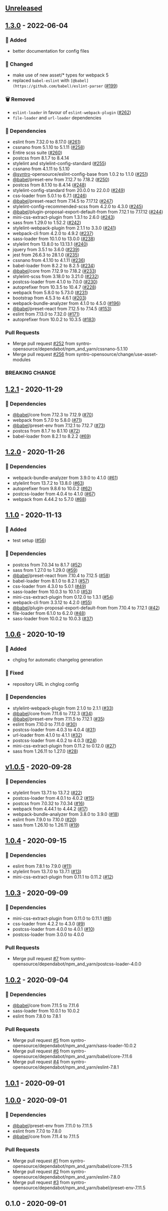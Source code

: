 <a name="unreleased"></a>
## [Unreleased]


<a name="1.3.0"></a>
## [1.3.0] - 2022-06-04
### 🍰 Added
- better documentation for config files

### 🔧 Changed
- make use of new asset/* types for webpack 5
- replaced `babel-eslint` with `[@babel](https://github.com/babel)/eslint-parser` ([#199](https://github.com/syntro-opensource/webpack-config/issues/199))

### 🗑 Removed
- `eslint-loader` in favour of `eslint-webpack-plugin` ([#262](https://github.com/syntro-opensource/webpack-config/issues/262))
- `file-loader` and `url-loader` dependencies

### 🧬 Dependencies
- eslint from 7.32.0 to 8.17.0 ([#261](https://github.com/syntro-opensource/webpack-config/issues/261))
- cssnano from 5.1.10 to 5.1.11 ([#258](https://github.com/syntro-opensource/webpack-config/issues/258))
- Entire scss suite ([#260](https://github.com/syntro-opensource/webpack-config/issues/260))
- postcss from 8.1.7 to 8.4.14
- stylelint and stylelint-config-standard ([#255](https://github.com/syntro-opensource/webpack-config/issues/255))
- cssnano from 4.1.11 to 5.1.10
- [@syntro](https://github.com/syntro)-opensource/eslint-config-base from 1.0.2 to 1.1.0 ([#251](https://github.com/syntro-opensource/webpack-config/issues/251))
- [@babel](https://github.com/babel)/preset-env from 7.12.7 to 7.18.2 ([#250](https://github.com/syntro-opensource/webpack-config/issues/250))
- postcss from 8.1.10 to 8.4.14 ([#248](https://github.com/syntro-opensource/webpack-config/issues/248))
- stylelint-config-standard from 20.0.0 to 22.0.0 ([#249](https://github.com/syntro-opensource/webpack-config/issues/249))
- css-loader from 5.0.1 to 6.7.1 ([#246](https://github.com/syntro-opensource/webpack-config/issues/246))
- [@babel](https://github.com/babel)/preset-react from 7.14.5 to 7.17.12 ([#247](https://github.com/syntro-opensource/webpack-config/issues/247))
- stylelint-config-recommended-scss from 4.2.0 to 4.3.0 ([#245](https://github.com/syntro-opensource/webpack-config/issues/245))
- [@babel](https://github.com/babel)/plugin-proposal-export-default-from from 7.12.1 to 7.17.12 ([#244](https://github.com/syntro-opensource/webpack-config/issues/244))
- mini-css-extract-plugin from 1.3.1 to 2.6.0 ([#243](https://github.com/syntro-opensource/webpack-config/issues/243))
- sass from 1.29.0 to 1.52.2 ([#242](https://github.com/syntro-opensource/webpack-config/issues/242))
- stylelint-webpack-plugin from 2.1.1 to 3.3.0 ([#241](https://github.com/syntro-opensource/webpack-config/issues/241))
- webpack-cli from 4.2.0 to 4.9.2 ([#237](https://github.com/syntro-opensource/webpack-config/issues/237))
- sass-loader from 10.1.0 to 13.0.0 ([#238](https://github.com/syntro-opensource/webpack-config/issues/238))
- stylelint from 13.8.0 to 13.13.1 ([#240](https://github.com/syntro-opensource/webpack-config/issues/240))
- jquery from 3.5.1 to 3.6.0 ([#239](https://github.com/syntro-opensource/webpack-config/issues/239))
- jest from 26.6.3 to 28.1.0 ([#235](https://github.com/syntro-opensource/webpack-config/issues/235))
- cssnano from 4.1.10 to 4.1.11 ([#236](https://github.com/syntro-opensource/webpack-config/issues/236))
- babel-loader from 8.2.2 to 8.2.5 ([#234](https://github.com/syntro-opensource/webpack-config/issues/234))
- [@babel](https://github.com/babel)/core from 7.12.9 to 7.18.2 ([#233](https://github.com/syntro-opensource/webpack-config/issues/233))
- stylelint-scss from 3.18.0 to 3.21.0 ([#232](https://github.com/syntro-opensource/webpack-config/issues/232))
- postcss-loader from 4.1.0 to 7.0.0 ([#230](https://github.com/syntro-opensource/webpack-config/issues/230))
- autoprefixer from 10.3.5 to 10.4.7 ([#228](https://github.com/syntro-opensource/webpack-config/issues/228))
- webpack from 5.8.0 to 5.73.0 ([#231](https://github.com/syntro-opensource/webpack-config/issues/231))
- bootstrap from 4.5.3 to 4.6.1 ([#203](https://github.com/syntro-opensource/webpack-config/issues/203))
- webpack-bundle-analyzer from 4.1.0 to 4.5.0 ([#196](https://github.com/syntro-opensource/webpack-config/issues/196))
- [@babel](https://github.com/babel)/preset-react from 7.12.5 to 7.14.5 ([#153](https://github.com/syntro-opensource/webpack-config/issues/153))
- eslint from 7.13.0 to 7.32.0 ([#171](https://github.com/syntro-opensource/webpack-config/issues/171))
- autoprefixer from 10.0.2 to 10.3.5 ([#183](https://github.com/syntro-opensource/webpack-config/issues/183))

### Pull Requests
- Merge pull request [#252](https://github.com/syntro-opensource/webpack-config/issues/252) from syntro-opensource/dependabot/npm_and_yarn/cssnano-5.1.10
- Merge pull request [#256](https://github.com/syntro-opensource/webpack-config/issues/256) from syntro-opensource/change/use-asset-modules

### BREAKING CHANGE




<a name="1.2.1"></a>
## [1.2.1] - 2020-11-29
### 🧬 Dependencies
- [@babel](https://github.com/babel)/core from 7.12.3 to 7.12.9 ([#70](https://github.com/syntro-opensource/webpack-config/issues/70))
- webpack from 5.7.0 to 5.8.0 ([#71](https://github.com/syntro-opensource/webpack-config/issues/71))
- [@babel](https://github.com/babel)/preset-env from 7.12.1 to 7.12.7 ([#73](https://github.com/syntro-opensource/webpack-config/issues/73))
- postcss from 8.1.7 to 8.1.10 ([#72](https://github.com/syntro-opensource/webpack-config/issues/72))
- babel-loader from 8.2.1 to 8.2.2 ([#69](https://github.com/syntro-opensource/webpack-config/issues/69))


<a name="1.2.0"></a>
## [1.2.0] - 2020-11-26
### 🧬 Dependencies
- webpack-bundle-analyzer from 3.9.0 to 4.1.0 ([#61](https://github.com/syntro-opensource/webpack-config/issues/61))
- stylelint from 13.7.2 to 13.8.0 ([#63](https://github.com/syntro-opensource/webpack-config/issues/63))
- autoprefixer from 9.8.6 to 10.0.2 ([#62](https://github.com/syntro-opensource/webpack-config/issues/62))
- postcss-loader from 4.0.4 to 4.1.0 ([#67](https://github.com/syntro-opensource/webpack-config/issues/67))
- webpack from 4.44.2 to 5.7.0 ([#68](https://github.com/syntro-opensource/webpack-config/issues/68))


<a name="1.1.0"></a>
## [1.1.0] - 2020-11-13
### 🍰 Added
- test setup ([#56](https://github.com/syntro-opensource/webpack-config/issues/56))

### 🧬 Dependencies
- postcss from 7.0.34 to 8.1.7 ([#52](https://github.com/syntro-opensource/webpack-config/issues/52))
- sass from 1.27.0 to 1.29.0 ([#59](https://github.com/syntro-opensource/webpack-config/issues/59))
- [@babel](https://github.com/babel)/preset-react from 7.10.4 to 7.12.5 ([#58](https://github.com/syntro-opensource/webpack-config/issues/58))
- babel-loader from 8.1.0 to 8.2.1 ([#57](https://github.com/syntro-opensource/webpack-config/issues/57))
- css-loader from 4.3.0 to 5.0.1 ([#49](https://github.com/syntro-opensource/webpack-config/issues/49))
- sass-loader from 10.0.3 to 10.1.0 ([#53](https://github.com/syntro-opensource/webpack-config/issues/53))
- mini-css-extract-plugin from 0.12.0 to 1.3.1 ([#54](https://github.com/syntro-opensource/webpack-config/issues/54))
- webpack-cli from 3.3.12 to 4.2.0 ([#55](https://github.com/syntro-opensource/webpack-config/issues/55))
- [@babel](https://github.com/babel)/plugin-proposal-export-default-from from 7.10.4 to 7.12.1 ([#42](https://github.com/syntro-opensource/webpack-config/issues/42))
- file-loader from 6.1.0 to 6.2.0 ([#48](https://github.com/syntro-opensource/webpack-config/issues/48))
- sass-loader from 10.0.2 to 10.0.3 ([#37](https://github.com/syntro-opensource/webpack-config/issues/37))


<a name="1.0.6"></a>
## [1.0.6] - 2020-10-19
### 🍰 Added
- chglog for automatic changelog generation

### 🐞 Fixed
- repository URL in chglog config

### 🧬 Dependencies
- stylelint-webpack-plugin from 2.1.0 to 2.1.1 ([#33](https://github.com/syntro-opensource/webpack-config/issues/33))
- [@babel](https://github.com/babel)/core from 7.11.6 to 7.12.3 ([#34](https://github.com/syntro-opensource/webpack-config/issues/34))
- [@babel](https://github.com/babel)/preset-env from 7.11.5 to 7.12.1 ([#35](https://github.com/syntro-opensource/webpack-config/issues/35))
- eslint from 7.10.0 to 7.11.0 ([#30](https://github.com/syntro-opensource/webpack-config/issues/30))
- postcss-loader from 4.0.3 to 4.0.4 ([#31](https://github.com/syntro-opensource/webpack-config/issues/31))
- url-loader from 4.1.0 to 4.1.1 ([#32](https://github.com/syntro-opensource/webpack-config/issues/32))
- postcss-loader from 4.0.2 to 4.0.3 ([#24](https://github.com/syntro-opensource/webpack-config/issues/24))
- mini-css-extract-plugin from 0.11.2 to 0.12.0 ([#27](https://github.com/syntro-opensource/webpack-config/issues/27))
- sass from 1.26.11 to 1.27.0 ([#28](https://github.com/syntro-opensource/webpack-config/issues/28))


<a name="v1.0.5"></a>
## [v1.0.5] - 2020-09-28
### 🧬 Dependencies
- stylelint from 13.7.1 to 13.7.2 ([#22](https://github.com/syntro-opensource/webpack-config/issues/22))
- postcss-loader from 4.0.1 to 4.0.2 ([#15](https://github.com/syntro-opensource/webpack-config/issues/15))
- postcss from 7.0.32 to 7.0.34 ([#16](https://github.com/syntro-opensource/webpack-config/issues/16))
- webpack from 4.44.1 to 4.44.2 ([#17](https://github.com/syntro-opensource/webpack-config/issues/17))
- webpack-bundle-analyzer from 3.8.0 to 3.9.0 ([#18](https://github.com/syntro-opensource/webpack-config/issues/18))
- eslint from 7.9.0 to 7.10.0 ([#20](https://github.com/syntro-opensource/webpack-config/issues/20))
- sass from 1.26.10 to 1.26.11 ([#19](https://github.com/syntro-opensource/webpack-config/issues/19))


<a name="1.0.4"></a>
## [1.0.4] - 2020-09-15
### 🧬 Dependencies
- eslint from 7.8.1 to 7.9.0 ([#11](https://github.com/syntro-opensource/webpack-config/issues/11))
- stylelint from 13.7.0 to 13.7.1 ([#13](https://github.com/syntro-opensource/webpack-config/issues/13))
- mini-css-extract-plugin from 0.11.1 to 0.11.2 ([#12](https://github.com/syntro-opensource/webpack-config/issues/12))


<a name="1.0.3"></a>
## [1.0.3] - 2020-09-09
### 🧬 Dependencies
- mini-css-extract-plugin from 0.11.0 to 0.11.1 ([#8](https://github.com/syntro-opensource/webpack-config/issues/8))
- css-loader from 4.2.2 to 4.3.0 ([#9](https://github.com/syntro-opensource/webpack-config/issues/9))
- postcss-loader from 4.0.0 to 4.0.1 ([#10](https://github.com/syntro-opensource/webpack-config/issues/10))
- postcss-loader from 3.0.0 to 4.0.0

### Pull Requests
- Merge pull request [#7](https://github.com/syntro-opensource/webpack-config/issues/7) from syntro-opensource/dependabot/npm_and_yarn/postcss-loader-4.0.0


<a name="1.0.2"></a>
## [1.0.2] - 2020-09-04
### 🧬 Dependencies
- [@babel](https://github.com/babel)/core from 7.11.5 to 7.11.6
- sass-loader from 10.0.1 to 10.0.2
- eslint from 7.8.0 to 7.8.1

### Pull Requests
- Merge pull request [#5](https://github.com/syntro-opensource/webpack-config/issues/5) from syntro-opensource/dependabot/npm_and_yarn/sass-loader-10.0.2
- Merge pull request [#6](https://github.com/syntro-opensource/webpack-config/issues/6) from syntro-opensource/dependabot/npm_and_yarn/babel/core-7.11.6
- Merge pull request [#4](https://github.com/syntro-opensource/webpack-config/issues/4) from syntro-opensource/dependabot/npm_and_yarn/eslint-7.8.1


<a name="1.0.1"></a>
## [1.0.1] - 2020-09-01

<a name="1.0.0"></a>
## [1.0.0] - 2020-09-01
### 🧬 Dependencies
- [@babel](https://github.com/babel)/preset-env from 7.11.0 to 7.11.5
- eslint from 7.7.0 to 7.8.0
- [@babel](https://github.com/babel)/core from 7.11.4 to 7.11.5

### Pull Requests
- Merge pull request [#1](https://github.com/syntro-opensource/webpack-config/issues/1) from syntro-opensource/dependabot/npm_and_yarn/babel/core-7.11.5
- Merge pull request [#2](https://github.com/syntro-opensource/webpack-config/issues/2) from syntro-opensource/dependabot/npm_and_yarn/eslint-7.8.0
- Merge pull request [#3](https://github.com/syntro-opensource/webpack-config/issues/3) from syntro-opensource/dependabot/npm_and_yarn/babel/preset-env-7.11.5


<a name="0.1.0"></a>
## 0.1.0 - 2020-09-01

[Unreleased]: https://github.com/syntro-opensource/webpack-config/compare/1.3.0...HEAD
[1.3.0]: https://github.com/syntro-opensource/webpack-config/compare/1.2.1...1.3.0
[1.2.1]: https://github.com/syntro-opensource/webpack-config/compare/1.2.0...1.2.1
[1.2.0]: https://github.com/syntro-opensource/webpack-config/compare/1.1.0...1.2.0
[1.1.0]: https://github.com/syntro-opensource/webpack-config/compare/1.0.6...1.1.0
[1.0.6]: https://github.com/syntro-opensource/webpack-config/compare/v1.0.5...1.0.6
[v1.0.5]: https://github.com/syntro-opensource/webpack-config/compare/1.0.4...v1.0.5
[1.0.4]: https://github.com/syntro-opensource/webpack-config/compare/1.0.3...1.0.4
[1.0.3]: https://github.com/syntro-opensource/webpack-config/compare/1.0.2...1.0.3
[1.0.2]: https://github.com/syntro-opensource/webpack-config/compare/1.0.1...1.0.2
[1.0.1]: https://github.com/syntro-opensource/webpack-config/compare/1.0.0...1.0.1
[1.0.0]: https://github.com/syntro-opensource/webpack-config/compare/0.1.0...1.0.0
